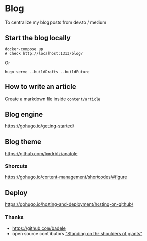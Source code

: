 # Blog
To centralize my blog posts from dev.to / medium

## Start the blog locally
```
docker-compose up
# check http://localhost:1313/blog/
```

Or

```
hugo serve --buildDrafts --buildFuture
```

## How to write an article
Create a markdown file inside `content/article` 

## Blog engine
https://gohugo.io/getting-started/

## Blog theme
https://github.com/lxndrblz/anatole

### Shorcuts
https://gohugo.io/content-management/shortcodes/#figure

## Deploy
https://gohugo.io/hosting-and-deployment/hosting-on-github/

### Thanks
* https://github.com/badele
* open source contributors
["Standing on the shoulders of giants"](https://en.wikipedia.org/wiki/Standing_on_the_shoulders_of_giants)
